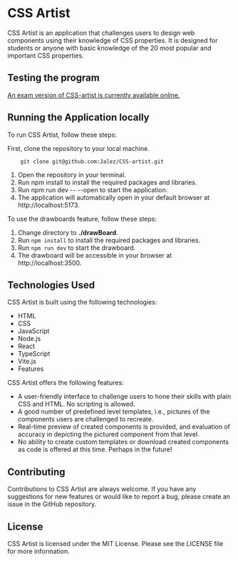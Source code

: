 
# CSS Artist
CSS Artist is an application that challenges users to design web components using their knowledge of CSS properties. It is designed for students or anyone with basic knowledge of the 20 most popular and important CSS properties.

## Testing the program



[An exam version of CSS-artist is currently available online. ](https://tie-lukioplus.rd.tuni.fi/css-artist2/)


## Running the Application locally
To run CSS Artist, follow these steps:

First, clone the repository to your local machine.
 <!-- add a code snippet inside which is the git clone command-->
        git clone git@github.com:Jalez/CSS-artist.git

1. Open the repository in your terminal.
2. Run npm install to install the required packages and libraries.
3. Run npm run dev -- --open to start the application.
4. The application will automatically open in your default browser at http://localhost:5173.

To use the drawboards feature, follow these steps:

1. Change directory to **./drawBoard**.
2. Run `npm install` to install the required packages and libraries.
3. Run `npm run dev` to start the drawboard.
4. The drawboard will be accessible in your browser at http://localhost:3500.
## Technologies Used
CSS Artist is built using the following technologies:

- HTML
- CSS
- JavaScript
- Node.js
- React
- TypeScript
- Vite.js
- Features

CSS Artist offers the following features:

- A user-friendly interface to challenge users to hone their skills with plain CSS and HTML. No scripting is allowed.
- A good number of predefined level templates, i.e., pictures of the components users are challenged to recreate.
- Real-time preview of created components is provided, and evaluation of accuracy in depicting the pictured component from that level.
- No ability to create custom templates or download created components as code is offered at this time. Perhaps in the future! 

## Contributing
Contributions to CSS Artist are always welcome. If you have any suggestions for new features or would like to report a bug, please create an issue in the GitHub repository.

## License
CSS Artist is licensed under the MIT License. Please see the LICENSE file for more information.